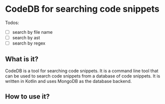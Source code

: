 # CodeDB for searching code snippets

Todos:

- [ ] search by file name
- [ ] search by ast
- [ ] search by regex

## What is it?

CodeDB is a tool for searching code snippets. 
It is a command line tool that can be used to search code snippets from a database of code snippets.
It is written in Kotlin and uses MongoDB as the database backend.

## How to use it?
